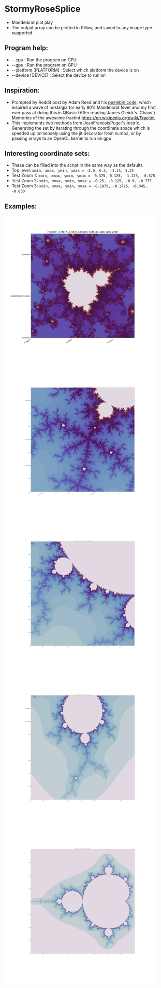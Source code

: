 # StormyRoseSplice
  - Mandelbrot plot play
  - The output array can be plotted in Pillow, and saved to any image type supported

## Program help:
  - --cpu                 : Run the program on CPU
  - --gpu                 : Run the program on GPU
  - --platform [PLATFORM] : Select which platform the device is on
  - --device [DEVICE]     : Select the device to run on

## Inspiration:
  - Prompted by Reddit post by Adam Reed and his [pastebin code](https://pastebin.com/mr8stzKx), which inspired a wave of nostalgia for early 90's Mandelbrot fever and my first ever pass at doing this in QBasic (After reading James Gleick's 'Chaos') Memories of the awesome fractint https://en.wikipedia.org/wiki/Fractint
  - This implements two methods from JeanFrancoisPuget's matrix. Generating the set by iterating through the coordinate space which is speeded up immensely using the jit decorator from numba, or by passing arrays to an OpenCL kernel to run on gpu

## Interesting coordinate sets:
  - These can be filled into the script in the same way as the defaults
  - Top level:   `xmin, xmax, ymin, ymax = -2.0, 0.5, -1.25, 1.25`
  - Test Zoom 1: `xmin, xmax, ymin, ymax = -0.375, 0.125, -1.125, -0.675`
  - Test Zoom 2: `xmin, xmax, ymin, ymax = -0.25, -0.125, -0.9, -0.775`
  - Test Zoom 3: `xmin, xmax, ymin, ymax = -0.1875, -0.1725, -0.845, -0.830`

## Examples:
![Plot example 1](docs/plot1.png)
![Plot example 2](docs/plot2.png)
![Plot example 3](docs/plot3.png)
![Plot example 4](docs/plot4.png)
![Plot example 5](docs/plot5.png)
